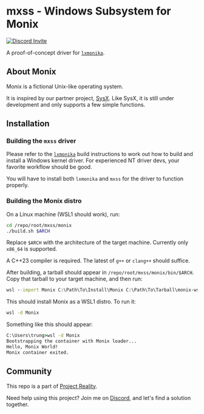 # mxss - Windows Subsystem for Monix

[![Discord Invite](https://dcbadge.vercel.app/api/server/bcV3gXGtsJ?style=flat)](https://discord.gg/bcV3gXGtsJ)

A proof-of-concept driver for [`lxmonika`](../lxmonika).

## About Monix

Monix is a fictional Unix-like operating system.

It is inspired by our partner project, [SysX](https://github.com/itsmevjnk/sysx).
Like SysX, it is still under development and only supports a few simple functions.

## Installation

### Building the `mxss` driver

Please refer to the [`lxmonika`](../lxmonika/README.md#build-instructions) build instructions to
work out how to build and install a Windows kernel driver. For experienced NT driver devs, your
favorite workflow should be good.

You will have to install both `lxmonika` and `mxss` for the driver to function properly.

### Building the Monix distro

On a Linux machine (WSL1 should work), run:

```sh
cd /repo/root/mxss/monix
./build.sh $ARCH
```

Replace `$ARCH` with the architecture of the target machine. Currently only `x86_64` is supported.

A C++23 compiler is required. The latest of `g++` or `clang++` should suffice.

After building, a tarball should appear in `/repo/root/mxss/monix/bin/$ARCH`. Copy that tarball
to your target machine, and then run:

```cmd
wsl --import Monix C:\Path\To\Install\Monix C:\Path\To\Tarball\monix-wsl-%ARCH%.tar.gz --version 1
```

This should install Monix as a WSL1 distro. To run it:

```cmd
wsl -d Monix
```

Something like this should appear:

```cmd
C:\Users\trung>wsl -d Monix
Bootstrapping the container with Monix loader...
Hello, Monix World!
Monix container exited.
```

## Community

This repo is a part of [Project Reality](https://discord.gg/bcV3gXGtsJ).

Need help using this project? Join me on [Discord](https://discord.gg/bcV3gXGtsJ), and let's find a
solution together.

